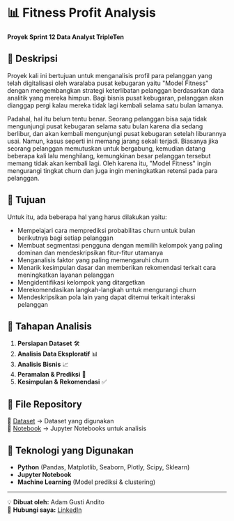 # 📊 Fitness Profit Analysis
**Proyek Sprint 12 Data Analyst TripleTen**

## 📌 Deskripsi
Proyek kali ini bertujuan untuk menganalisis profil para pelanggan yang telah digitalisasi oleh waralaba pusat kebugaran yaitu "Model Fitness" dengan mengembangkan strategi keterlibatan pelanggan berdasarkan data analitik yang mereka himpun.󠀲󠀡󠀥󠀥󠀧󠀧󠀨󠀤󠀳 󠀰Bagi bisnis pusat kebugaran, pelanggan akan dianggap pergi kalau mereka tidak lagi kembali selama satu bulan lamanya.󠀲󠀡󠀥󠀥󠀧󠀧󠀩󠀢󠀳󠀰 

Padahal, hal itu belum tentu benar. Seorang pelanggan bisa saja tidak mengunjungi pusat kebugaran selama satu bulan karena dia sedang berlibur, dan akan kembali mengunjungi pusat kebugaran setelah liburannya usai. Namun, kasus seperti ini memang jarang sekali terjadi.󠀲󠀡󠀥󠀥󠀧󠀧󠀩󠀣󠀳󠀰 Biasanya jika seorang pelanggan memutuskan untuk bergabung, kemudian datang beberapa kali lalu menghilang, kemungkinan besar pelanggan tersebut memang tidak akan kembali lagi.󠀲󠀡󠀥󠀥󠀧󠀧󠀩󠀤󠀳 Oleh karena itu, "Model Fitness" ingin mengurangi tingkat churn dan juga ingin meningkatkan retensi pada para pelanggan.

## 🎯 Tujuan
Untuk itu, ada beberapa hal yang harus dilakukan yaitu:
- Mempelajari cara memprediksi probabilitas churn untuk bulan berikutnya bagi setiap pelanggan
- Membuat segmentasi pengguna dengan memilih kelompok yang paling dominan dan mendeskripsikan fitur-fitur utamanya
- Menganalisis faktor yang paling memengaruhi churn
- Menarik kesimpulan dasar dan memberikan rekomendasi terkait cara meningkatkan layanan pelanggan
- Mengidentifikasi kelompok yang ditargetkan
- Merekomendasikan langkah-langkah untuk mengurangi churn
- Mendeskripsikan pola lain yang dapat ditemui terkait interaksi pelanggan

## 🔄 Tahapan Analisis
1. **Persiapan Dataset** 🛠️
2. **Analisis Data Eksploratif** 📊
3. **Analisis Bisnis** 📈
4. **Peramalan & Prediksi** 🔮
5. **Kesimpulan & Rekomendasi** ✅

## 📂 File Repository
📁 [Dataset](https://github.com/AdamGustiAndito/Fitness-Profit-Analysis/blob/main/gym_churn_us.csv) → Dataset yang digunakan  
📁 [Notebook](https://github.com/AdamGustiAndito/Fitness-Profit-Analysis/blob/main/Analisis%20Profit%20FItness.ipynb) → Jupyter Notebooks untuk analisis 

## 📌 Teknologi yang Digunakan
- **Python** (Pandas, Matplotlib, Seaborn, Plotly, Scipy, Sklearn)
- **Jupyter Notebook**
- **Machine Learning** (Model prediksi & clustering)

---
💡 **Dibuat oleh:** Adam Gusti Andito  
📧 **Hubungi saya:** [LinkedIn](https://www.linkedin.com/in/adam-gusti-andito-1b04721b0/)

